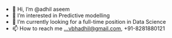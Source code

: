 - 👋 Hi, I’m @adhil aseem
- 👀 I’m interested in Predictive modelling
- 🌱 I’m currently looking for a full-time position in Data Science
- 📫 How to reach me ...vbhadhil@gmail.com, +91-8281880121

<!---
adhilvbh/adhilvbh is a ✨ special ✨ repository because its `README.md` (this file) appears on your GitHub profile.
You can click the Preview link to take a look at your changes.
--->
